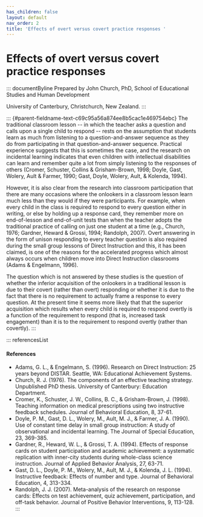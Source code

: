 ```yaml
---
has_children: false
layout: default
nav_order: 2
title: 'Effects of overt versus covert practice responses '
---
```

# Effects of overt versus covert practice responses 


::: documentByline
Prepared by John Church, PhD, School of Educational Studies and Human
Development

University of Canterbury, Christchurch, New Zealand.
:::

::: {#parent-fieldname-text-c69c95a56a874ee8b5cac1e469754ebc}
The traditional classroom lesson -- in which the teacher asks a question
and calls upon a single child to respond -- rests on the assumption that
students learn as much from listening to a question-and-answer sequence
as they do from participating in that question-and-answer sequence.
Practical experience suggests that this is sometimes the case, and the
research on incidental learning indicates that even children with
intellectual disabilities can learn and remember quite a lot from simply
listening to the responses of others (Cromer, Schuster, Collins &
Grisham-Brown, 1998; Doyle, Gast, Wolery, Ault & Farmer, 1990; Gast,
Doyle, Wolery, Ault, & Kolenda, 1994).

However, it is also clear from the research into classroom participation
that there are many occasions where the onlookers in a classroom lesson
learn much less than they would if they were participants. For example,
when every child in the class is required to respond to every question
either in writing, or else by holding up a response card, they remember
more on end-of-lesson and end-of-unit tests than when the teacher adopts
the traditional practice of calling on just one student at a time (e.g.,
Church, 1976; Gardner, Heward & Grossi, 1994; Randolph, 2007). Overt
answering in the form of unison responding to every teacher question is
also required during the small group lessons of Direct Instruction and
this, it has been claimed, is one of the reasons for the accelerated
progress which almost always occurs when children move into Direct
Instruction classrooms (Adams & Engelmann, 1996).

The question which is not answered by these studies is the question of
whether the inferior acquisition of the onlookers in a traditional
lesson is due to their covert (rather than overt) responding or whether
it is due to the fact that there is no requirement to actually frame a
response to every question. At the present time it seems more likely
that that the superior acquisition which results when every child is
required to respond overtly is a function of the requirement to respond
(that is, increased task engagement) than it is to the requirement to
respond overtly (rather than covertly).
:::

::: referencesList
#### References

-   Adams, G. L., & Engelmann, S. (1996). Research on Direct
    Instruction: 25 years beyond DISTAR. Seattle, WA: Educational
    Achievement Systems.
-   Church, R. J. (1976). The components of an effective teaching
    strategy. Unpublished PhD thesis. University of Canterbury:
    Education Department.
-   Cromer, K., Schuster, J. W., Collins, B. C., & Grisham-Brown, J.
    (1998). Teaching information on medical prescriptions using two
    instructive feedback schedules. Journal of Behavioral Education, 8,
    37-61.
-   Doyle, P. M., Gast, D. L., Wolery, M., Ault, M. J., & Farmer, J. A.
    (1990). Use of constant time delay in small group instruction: A
    study of observational and incidental learning. The Journal of
    Special Education, 23, 369-385.
-   Gardner, R., Heward, W. L., & Grossi, T. A. (1994). Effects of
    response cards on student participation and academic achievement: a
    systematic replication with inner-city students during whole-class
    science instruction. Journal of Applied Behavior Analysis, 27,
    63-71.
-   Gast, D. L., Doyle, P. M., Wolery, M., Ault, M. J., & Kolenda, J. L.
    (1994). Instructive feedback: Effects of number and type. Journal of
    Behavioral Education, 4, 313-334.
-   Randolph, J. J. (2007). Meta-analysis of the research on response
    cards: Effects on test achievement, quiz achievement, participation,
    and off-task behavior. Journal of Positive Behavior Interventions,
    9, 113-128.
:::
